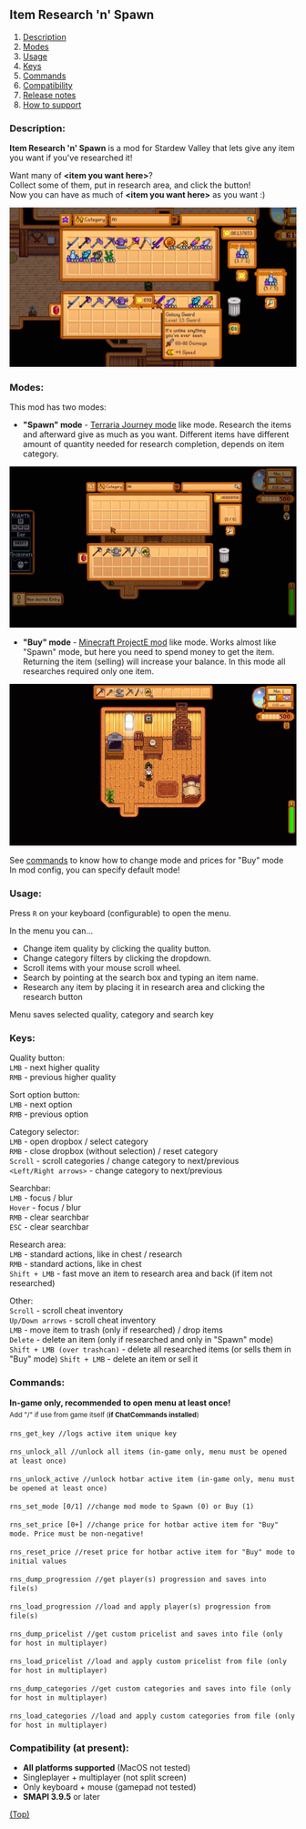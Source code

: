 ## Item Research 'n' Spawn

1. [Description](#description)
1. [Modes](#modes)
1. [Usage](#usage)
1. [Keys](#keys)
1. [Commands](#commands)
1. [Compatibility](#compatibility-at-present)
1. [Release notes](release-notes.md)
1. [How to support](supporting.md)

### Description:

**Item Research 'n' Spawn** is a mod for Stardew Valley that lets give any item you want if you've researched it!

Want many of **\<item you want here>**?    
Collect some of them, put in research area, and click the button!    
Now you can have as much of **\<item you want here>** as you want :)

![screenshot](screenshot.png)

### Modes:

This mod has two modes:

* __"Spawn" mode__ - [Terraria Journey mode](https://terraria.fandom.com/wiki/Journey_Mode#Duplication) like mode.
  Research the items and afterward give as much as you want. Different items have different amount of quantity needed
  for research completion, depends on item category.

![spawn mode](spawn.gif)

* __"Buy" mode__ - [Minecraft ProjectE mod](https://ftb.fandom.com/wiki/ProjectE) like mode. 
  Works almost like "Spawn" mode, but here you need to spend money to get the item. Returning the item (selling)
  will increase your balance. In this mode all researches required only one item.

![buy mode](buy.gif)
  
See [commands](#commands) to know how to change mode and prices for "Buy" mode   
In mod config, you can specify default mode!

### Usage:

Press `R` on your keyboard (configurable) to open the menu.

In the menu you can...

+ Change item quality by clicking the quality button.
+ Change category filters by clicking the dropdown.
+ Scroll items with your mouse scroll wheel.
+ Search by pointing at the search box and typing an item name.
+ Research any item by placing it in research area and clicking the research button

Menu saves selected quality, category and search key

### Keys:

Quality button:   
`LMB` - next higher quality   
`RMB` - previous higher quality

Sort option button:   
`LMB` - next option   
`RMB` - previous option

Category selector:   
`LMB` - open dropbox / select category    
`RMB` - close dropbox (without selection) / reset category   
`Scroll` - scroll categories / change category to next/previous   
`<Left/Right arrows>` - change category to next/previous

Searchbar:  
`LMB` - focus / blur    
`Hover` - focus / blur    
`RMB` - clear searchbar   
`ESC` - clear searchbar

Research area:   
`LMB` - standard actions, like in chest / research    
`RMB` - standard actions, like in chest     
`Shift + LMB` - fast move an item to research area and back (if item not researched)

Other:   
`Scroll` - scroll cheat inventory   
`Up/Down arrows` - scroll cheat inventory   
`LMB` - move item to trash (only if researched) / drop items   
`Delete` - delete an item (only if researched and only in "Spawn" mode)   
`Shift + LMB (over trashcan)` - delete all researched items (or sells them in "Buy" mode)
`Shift + LMB` - delete an item or sell it

### Commands:
__In-game only, recommended to open menu at least once!__   
<sub>Add "/" if use from game itself (__if ChatCommands installed__)<sub>
```
rns_get_key //logs active item unique key

rns_unlock_all //unlock all items (in-game only, menu must be opened at least once)   

rns_unlock_active //unlock hotbar active item (in-game only, menu must be opened at least once)  

rns_set_mode [0/1] //change mod mode to Spawn (0) or Buy (1)

rns_set_price [0+] //change price for hotbar active item for "Buy" mode. Price must be non-negative!

rns_reset_price //reset price for hotbar active item for "Buy" mode to initial values

rns_dump_progression //get player(s) progression and saves into file(s)

rns_load_progression //load and apply player(s) progression from file(s)

rns_dump_pricelist //get custom pricelist and saves into file (only for host in multiplayer)

rns_load_pricelist //load and apply custom pricelist from file (only for host in multiplayer)

rns_dump_categories //get custom categories and saves into file (only for host in multiplayer)

rns_load_categories //load and apply custom categories from file (only for host in multiplayer)
```

### Compatibility (at present):

+ **All platforms supported** (MacOS not tested)
+ Singleplayer + multiplayer (not split screen)
+ Only keyboard + mouse (gamepad not tested)
+ **SMAPI 3.9.5** or later

[(Top)](#item-research-n-spawn)
